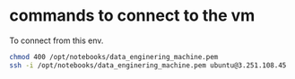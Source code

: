 # commands to connect to the vm
To connect from this env.

```sh
chmod 400 /opt/notebooks/data_enginering_machine.pem
ssh -i /opt/notebooks/data_enginering_machine.pem ubuntu@3.251.108.45
```